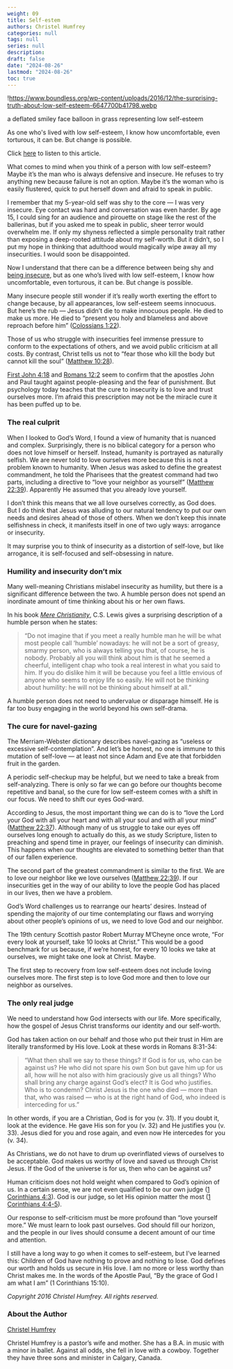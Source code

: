 ```yaml
---
weight: 09
title: Self-estem
authors: Christel Humfrey
categories: null
tags: null
series: null
description: 
draft: false
date: "2024-08-26"
lastmod: "2024-08-26"
toc: true
---
```


<!--more-->

!https://www.boundless.org/wp-content/uploads/2016/12/the-surprising-truth-about-low-self-esteem-6647700b41798.webp

a deflated smiley face balloon in grass representing low self-esteem

As one who's lived with low self-esteem, I know how uncomfortable, even torturous, it can be. But change is possible.

Click [here](https://youtu.be/hVdrmtoPORY) to listen to this article.

What comes to mind when you think of a person with low self-esteem? Maybe it’s the man who is always defensive and insecure. He refuses to try anything new because failure is not an option. Maybe it’s the woman who is easily flustered, quick to put herself down and afraid to speak in public.

I remember that my 5-year-old self was shy to the core — I was very insecure. Eye contact was hard and conversation was even harder. By age 15, I could sing for an audience and pirouette on stage like the rest of the ballerinas, but if you asked me to speak in public, sheer terror would overwhelm me. If only my shyness reflected a simple personality trait rather than exposing a deep-rooted attitude about my self-worth. But it didn’t, so I put my hope in thinking that adulthood would magically wipe away all my insecurities. I would soon be disappointed.

Now I understand that there can be a difference between being shy and [being insecure](https://www.boundless.org/adulthood/facing-insecurity-finding-friendship/), but as one who’s lived with low self-esteem, I know how uncomfortable, even torturous, it can be. But change is possible.

Many insecure people still wonder if it’s really worth exerting the effort to change because, by all appearances, low self-esteem seems innocuous. But here’s the rub — Jesus didn’t die to make innocuous people. He died to make us more. He died to “present you holy and blameless and above reproach before him” ([Colossians 1:22](https://www.biblegateway.com/passage/?search=Colossians+1:22&version=ESV)).

Those of us who struggle with insecurities feel immense pressure to conform to the expectations of others, and we avoid public criticism at all costs. By contrast, Christ tells us not to “fear those who kill the body but cannot kill the soul” ([Matthew 10:28](https://www.biblegateway.com/passage/?search=Matthew+10:28&version=ESV)).

[First John 4:18](https://www.biblegateway.com/passage/?search=1+john+4:18&version=ESV) and [Romans 12:2](https://www.biblegateway.com/passage/?search=romans+12:2&version=ESV) seem to confirm that the apostles John and Paul taught against people-pleasing and the fear of punishment. But psychology today teaches that the cure to insecurity is to love and trust ourselves more. I’m afraid this prescription may not be the miracle cure it has been puffed up to be.

### The real culprit

When I looked to God’s Word, I found a view of humanity that is nuanced and complex. Surprisingly, there is no biblical category for a person who does not love himself or herself. Instead, humanity is portrayed as naturally selfish. We are never told to love ourselves more because this is not a problem known to humanity. When Jesus was asked to define the greatest commandment, he told the Pharisees that the greatest command had two parts, including a directive to “love your neighbor as yourself” ([Matthew 22:39](https://www.biblegateway.com/passage/?search=Matthew+22:39&version=ESV)). Apparently He assumed that you already love yourself.

I don’t think this means that we all love ourselves correctly, as God does. But I do think that Jesus was alluding to our natural tendency to put our own needs and desires ahead of those of others. When we don’t keep this innate selfishness in check, it manifests itself in one of two ugly ways: arrogance or insecurity.

It may surprise you to think of insecurity as a distortion of self-love, but like arrogance, it is self-focused and self-obsessing in nature.

### Humility and insecurity don’t mix

Many well-meaning Christians mislabel insecurity as humility, but there is a significant difference between the two. A humble person does not spend an inordinate amount of time thinking about his or her own flaws.

In his book [*Mere Christianity*](http://family.christianbook.com/mere-christianity-c-s-lewis/9780060652920/pd/2926X?event=ESRCG), C.S. Lewis gives a surprising description of a humble person when he states:

> “Do not imagine that if you meet a really humble man he will be what most people call ‘humble’ nowadays: he will not be a sort of greasy, smarmy person, who is always telling you that, of course, he is nobody. Probably all you will think about him is that he seemed a cheerful, intelligent chap who took a real interest in what you said to him. If you do dislike him it will be because you feel a little envious of anyone who seems to enjoy life so easily. He will not be thinking about humility: he will not be thinking about himself at all.”
> 

A humble person does not need to undervalue or disparage himself. He is far too busy engaging in the world beyond his own self-drama.

### The cure for navel-gazing

The Merriam-Webster dictionary describes navel-gazing as “useless or excessive self-contemplation”. And let’s be honest, no one is immune to this mutation of self-love — at least not since Adam and Eve ate that forbidden fruit in the garden.

A periodic self-checkup may be helpful, but we need to take a break from self-analyzing. There is only so far we can go before our thoughts become repetitive and banal, so the cure for low self-esteem comes with a shift in our focus. We need to shift our eyes God-ward.

According to Jesus, the most important thing we can do is to “love the Lord your God with all your heart and with all your soul and with all your mind” ([Matthew 22:37](https://www.biblegateway.com/passage/?search=Matthew+22:37&version=ESV)). Although many of us struggle to take our eyes off ourselves long enough to actually do this, as we study Scripture, listen to preaching and spend time in prayer, our feelings of insecurity can diminish. This happens when our thoughts are elevated to something better than that of our fallen experience.

The second part of the greatest commandment is similar to the first. We are to love our neighbor like we love ourselves ([Matthew 22:39](https://www.biblegateway.com/passage/?search=matthew+22:39&version=ESV)). If our insecurities get in the way of our ability to love the people God has placed in our lives, then we have a problem.

God’s Word challenges us to rearrange our hearts’ desires. Instead of spending the majority of our time contemplating our flaws and worrying about other people’s opinions of us, we need to love God and our neighbor.

The 19th century Scottish pastor Robert Murray M’Cheyne once wrote, “For every look at yourself, take 10 looks at Christ.” This would be a good benchmark for us because, if we’re honest, for every 10 looks we take at ourselves, we might take one look at Christ. Maybe.

The first step to recovery from low self-esteem does not include loving ourselves more. The first step is to love God more and then to love our neighbor as ourselves.

### The only real judge

We need to understand how God intersects with our life. More specifically, how the gospel of Jesus Christ transforms our identity and our self-worth.

God has taken action on our behalf and those who put their trust in Him are literally transformed by His love. Look at these words in Romans 8:31-34:

> “What then shall we say to these things? If God is for us, who can be against us? He who did not spare his own Son but gave him up for us all, how will he not also with him graciously give us all things? Who shall bring any charge against God’s elect? It is God who justifies. Who is to condemn? Christ Jesus is the one who died — more than that, who was raised — who is at the right hand of God, who indeed is interceding for us.”
> 

In other words, if you are a Christian, God is for you (v. 31). If you doubt it, look at the evidence. He gave His son for you (v. 32) and He justifies you (v. 33). Jesus died for you and rose again, and even now He intercedes for you (v. 34).

As Christians, we do not have to drum up overinflated views of ourselves to be acceptable. God makes us worthy of love and saved us through Christ Jesus. If the God of the universe is for us, then who can be against us?

Human criticism does not hold weight when compared to God’s opinion of us. In a certain sense, we are not even qualified to be our own judge ([1 Corinthians 4:3](https://www.biblegateway.com/passage/?search=1+Corinthians+4:3&version=ESV)). God is our judge, so let His opinion matter the most ([1 Corinthians 4:4-5](https://www.biblegateway.com/passage/?search=1+Corinthians+4:4-5&version=ESV)).

Our response to self-criticism must be more profound than “love yourself more.” We must learn to look past ourselves. God should fill our horizon, and the people in our lives should consume a decent amount of our time and attention.

I still have a long way to go when it comes to self-esteem, but I’ve learned this: Children of God have nothing to prove and nothing to lose. God defines our worth and holds us secure in His love. I am no more or less worthy than Christ makes me. In the words of the Apostle Paul, “By the grace of God I am what I am” (1 Corinthians 15:10).

*Copyright 2016 Christel Humfrey. All rights reserved.*

### About the Author

[Christel Humfrey](https://www.boundless.org/people/humfrey-christel/)

Christel Humfrey is a pastor’s wife and mother. She has a B.A. in music with a minor in ballet. Against all odds, she fell in love with a cowboy. Together they have three sons and minister in Calgary, Canada.
